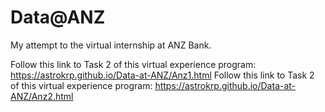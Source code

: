 # Data@ANZ
My attempt to the virtual internship at ANZ Bank.

Follow this link to Task 2 of this virtual experience program: https://astrokrp.github.io/Data-at-ANZ/Anz1.html
Follow this link to Task 2 of this virtual experience program: https://astrokrp.github.io/Data-at-ANZ/Anz2.html

